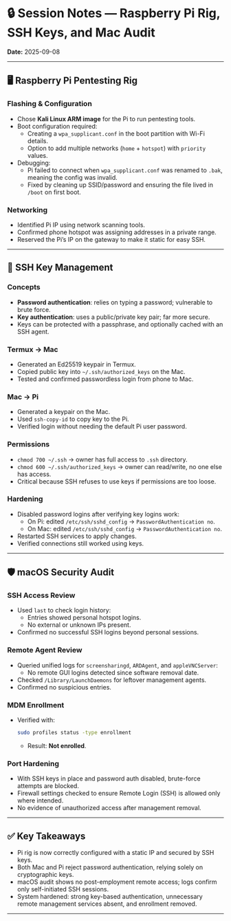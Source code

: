 # 🔒 Session Notes — Raspberry Pi Rig, SSH Keys, and Mac Audit
**Date:** 2025-09-08

---

## 🖥️ Raspberry Pi Pentesting Rig

### Flashing & Configuration
- Chose **Kali Linux ARM image** for the Pi to run pentesting tools.
- Boot configuration required:
  - Creating a `wpa_supplicant.conf` in the boot partition with Wi-Fi details.
  - Option to add multiple networks (`home` + `hotspot`) with `priority` values.
- Debugging:
  - Pi failed to connect when `wpa_supplicant.conf` was renamed to `.bak`, meaning the config was invalid.
  - Fixed by cleaning up SSID/password and ensuring the file lived in `/boot` on first boot.

### Networking
- Identified Pi IP using network scanning tools.
- Confirmed phone hotspot was assigning addresses in a private range.
- Reserved the Pi’s IP on the gateway to make it static for easy SSH.

---

## 🔑 SSH Key Management

### Concepts
- **Password authentication**: relies on typing a password; vulnerable to brute force.
- **Key authentication**: uses a public/private key pair; far more secure.
- Keys can be protected with a passphrase, and optionally cached with an SSH agent.

### Termux → Mac
- Generated an Ed25519 keypair in Termux.
- Copied public key into `~/.ssh/authorized_keys` on the Mac.
- Tested and confirmed passwordless login from phone to Mac.

### Mac → Pi
- Generated a keypair on the Mac.
- Used `ssh-copy-id` to copy key to the Pi.
- Verified login without needing the default Pi user password.

### Permissions
- `chmod 700 ~/.ssh` → owner has full access to `.ssh` directory.
- `chmod 600 ~/.ssh/authorized_keys` → owner can read/write, no one else has access.
- Critical because SSH refuses to use keys if permissions are too loose.

### Hardening
- Disabled password logins after verifying key logins work:
  - On Pi: edited `/etc/ssh/sshd_config` → `PasswordAuthentication no`.
  - On Mac: edited `/etc/ssh/sshd_config` → `PasswordAuthentication no`.
- Restarted SSH services to apply changes.
- Verified connections still worked using keys.

---

## 🛡️ macOS Security Audit

### SSH Access Review
- Used `last` to check login history:
  - Entries showed personal hotspot logins.
  - No external or unknown IPs present.
- Confirmed no successful SSH logins beyond personal sessions.

### Remote Agent Review
- Queried unified logs for `screensharingd`, `ARDAgent`, and `appleVNCServer`:
  - No remote GUI logins detected since software removal date.
- Checked `/Library/LaunchDaemons` for leftover management agents.
- Confirmed no suspicious entries.

### MDM Enrollment
- Verified with:
  ```bash
  sudo profiles status -type enrollment
  ```
  - Result: **Not enrolled**.

### Port Hardening
- With SSH keys in place and password auth disabled, brute-force attempts are blocked.
- Firewall settings checked to ensure Remote Login (SSH) is allowed only where intended.
- No evidence of unauthorized access after management removal.

---

## ✅ Key Takeaways
- Pi rig is now correctly configured with a static IP and secured by SSH keys.
- Both Mac and Pi reject password authentication, relying solely on cryptographic keys.
- macOS audit shows no post-employment remote access; logs confirm only self-initiated SSH sessions.
- System hardened: strong key-based authentication, unnecessary remote management services absent, and enrollment removed.

---
